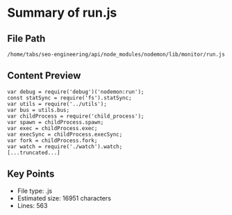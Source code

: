 # Summary of run.js
  
## File Path
`/home/tabs/seo-engineering/api/node_modules/nodemon/lib/monitor/run.js`

## Content Preview
```
var debug = require('debug')('nodemon:run');
const statSync = require('fs').statSync;
var utils = require('../utils');
var bus = utils.bus;
var childProcess = require('child_process');
var spawn = childProcess.spawn;
var exec = childProcess.exec;
var execSync = childProcess.execSync;
var fork = childProcess.fork;
var watch = require('./watch').watch;
[...truncated...]
```

## Key Points
- File type: .js
- Estimated size: 16951 characters
- Lines: 563
